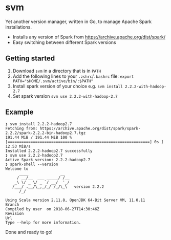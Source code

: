 # svm
Yet another version manager, written in Go, to manage Apache Spark installations.

- Installs any version of Spark from https://archive.apache.org/dist/spark/
- Easy switching between different Spark versions

## Getting started
1. Download `svm` in a directory that is in `PATH`
2. Add the following lines to your `.zshrc`/`.bashrc` file:
```export PATH="$HOME/.svm/active/bin/:$PATH"```
3. Install spark version of your choice e.g. `svm install 2.2.2-with-hadoop-2.7`
4. Set spark version `svm use 2.2.2-with-hadoop-2.7`

## Example
```
❯ svm install 2.2.2-hadoop2.7
Fetching from: https://archive.apache.org/dist/spark/spark-2.2.2/spark-2.2.2-bin-hadoop2.7.tgz
191.44 MiB / 191.44 MiB 100 % [==============================================================] 0s ] 12.53 MiB/s
Installed 2.2.2-hadoop2.7 successfully
❯ svm use 2.2.2-hadoop2.7
Active Spark version: 2.2.2-hadoop2.7
❯ spark-shell --version
Welcome to                                 
      ____              __                 
     / __/__  ___ _____/ /__               
    _\ \/ _ \/ _ `/ __/  '_/               
   /___/ .__/\_,_/_/ /_/\_\   version 2.2.2
      /_/                                  
                                           
Using Scala version 2.11.8, OpenJDK 64-Bit Server VM, 11.0.11
Branch                                                       
Compiled by user  on 2018-06-27T14:30:46Z                    
Revision                                                     
Url                                                          
Type --help for more information.      
```
Done and ready to go!
